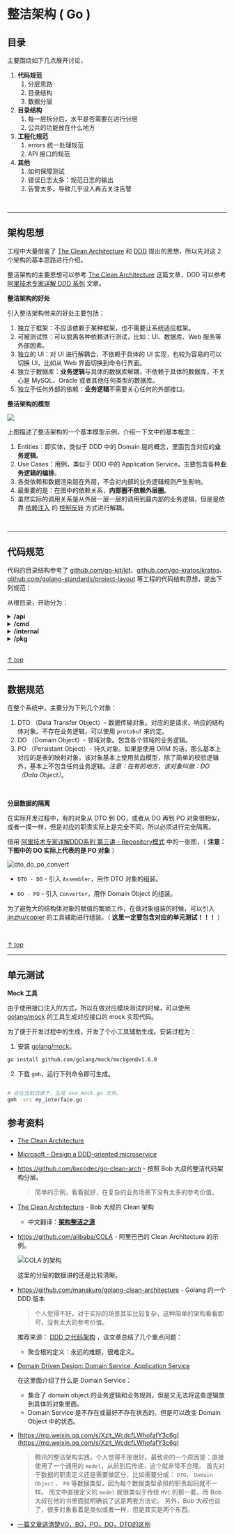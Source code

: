 # 整洁架构 ( Go )

## <a id="contents">目录</a>

主要围绕如下几点展开讨论，

1.  **代码规范**
    1.  分层思路
    2.  目录结构
    3.  数据分层
2.  **目录结构**
    1.  每一层拆分后，水平是否需要在进行分层
    2.  公共的功能放在什么地方
3.  **工程化规范**
    1.  errors 统一处理规范
    2.  API 接口的规范
4.  **其他**
    1.  如何保障测试
    2.  错误日志太多：规范日志的输出
    3.  告警太多，导致几乎没人再去关注告警


<br /><hr />

## 架构思想

工程中大量借鉴了 [The Clean Architecture](https://blog.cleancoder.com/uncle-bob/2012/08/13/the-clean-architecture.html) 和 [DDD](https://en.wikipedia.org/wiki/Domain-driven_design) 提出的思想，所以先对这 2 个架构的基本思路进行介绍。

整洁架构的主要思想可以参考 [The Clean Architecture](https://blog.cleancoder.com/uncle-bob/2012/08/13/the-clean-architecture.html) 这篇文章，DDD 可以参考 [阿里技术专家详解 DDD 系列](https://zhuanlan.zhihu.com/p/366395817) 文章。


**整洁架构的好处**

引入整洁架构带来的好处主要包括：

1. 独立于框架：不应该依赖于某种框架，也不需要让系统适应框架。
2. 可被测试性：可以脱离各种依赖进行测试，比如：UI、数据库、Web 服务等外部因素。
3. 独立的 UI：对 UI 进行解耦合，不依赖于具体的 UI 实现，也较为容易的可以切换 UI，比如从 Web 界面切换到命令行界面。
4. 独立于数据库：**业务逻辑**与具体的数据库解耦，不依赖于具体的数据库，不关心是 MySQL、Oracle 或者其他任何类型的数据库。
5. 独立于任何外部的依赖：**业务逻辑**不需要关心任何的外部接口。

**整洁架构的模型**

![](./assets/the_clean_arch.png)

上图描述了整洁架构的一个基本模型示例，介绍一下文中的基本概念：

1. Entities：即实体，类似于 DDD 中的 Domain 层的概念，里面包含对应的**业务逻辑**。
2. Use Cases：用例，类似于 DDD 中的 Application Service，主要包含各种**业务逻辑的编排**。
3. 各类依赖和数据渲染层在外层，不会对内部的业务逻辑规则产生影响。
4. 最重要的是：在图中的依赖关系，**内部圈不依赖外层圈**。
5. 虽然实际的调用关系是从外层一层一层的调用到最内部的业务逻辑，但是是依靠 [依赖注入](https://zh.wikipedia.org/wiki/%E4%BE%9D%E8%B5%96%E6%B3%A8%E5%85%A5) 的 [控制反转](https://zh.wikipedia.org/zh-hans/%E6%8E%A7%E5%88%B6%E5%8F%8D%E8%BD%AC) 方式进行解耦。


<br /><hr />

## 代码规范

代码的目录结构参考了 [github.com/go-kit/kit](https://github.com/go-kit/kit)、[github.com/go-kratos/kratos](https://github.com/go-kratos/kratos)、[github.com/golang-standards/project-layout](https://github.com/golang-standards/project-layout) 等工程的代码结构思想，提出下列规范：


从根目录，开始分为：

<details>

<summary> <b> /api </b> </summary> <br />

**职责**

- 定义接口协议 DTO 结构体。可以引入 `protobuf` 来定义协议结构体。
- 路由注册
- 请求/响应序列化和反序列化

**如何测试**

- 使用 [httptest](https://pkg.go.dev/net/http/httptest) 模拟 http server ， 然后请求接口。

**测试关注点**

- HTTP 请求和响应的序列化是否符合预期

</details>


<details>

<summary> <b>/cmd</b> </summary> <br />

**职责**

- `main.go` 及 `func main()`
- `func main` 函数中，做服务的初始化、依赖注入。这里会有两个问题：
  - 导致 main 方法可能特别长。[go-kit FAQ - Dependency Injection — Why is func main always so big?](https://gokit.io/faq/#dependency-injection-mdash-why-is-func-main-always-so-big) 这篇文章有解释。
    - 需要在 main 函数中管理所有依赖的生命周期。
    - 要用**显示的**方式将依赖注入。
  - 每次依赖注入都会非常麻烦。可以借用 [wire](https://pkg.go.dev/github.com/google/wire) 工具生成依赖注入的代码。

**如何测试**

不做测试。

</details>


<details>

<summary> <b>/internal</b> </summary> <br />

强制增加 `/internal` package，防止其他工程随意引用。

- 可以避免循环引用的问题。
- 规范调用关系，如果不是我们自己服务的调用的话，那么就应该使用 rpc 的调用方式。

<br />

在这下面会存在如下目录，

<details>

<summary> /internal/server </summary> <br />

HTTP Server, gRPC Server 的定义。在这里面主要是对 Server 的生命周期进行管理，这也是很多微服务框架的主要工作之一。比如，对 HTTP Server 的优雅退出进行管理。


**职责**

- 创建 HTTP Server，**管理 HTTP Server 的生命周期**，包括优雅退出的策略。 ( **重点** )
- ( 类似于 gRPC ) 使用 Register 的方式将 Server 注入到 /api 中，绑定 Server 与 http router 的关系。


**测试** 

暂时不需要测试。


</details>


<details>

<summary> /internal/service </summary> <br />


**调用关系**

service层 —> usecase层 中的 Usercase。

**主要职责**

- **重点：参数转换**，并做简单的参数校验。
- 做业务数据的渲染。 ( 由于没有 BFF，所以将 BFF 的功能放到这一层做，但是会导致这一层的代码膨胀 )


</details>


<details>

<summary> /internal/domain </summary> <br />

保存 domain 级别的对象，其中包含：`domain object` 、 `value object` 、 `domain service` 。 按照 DDD 中的思想，Domain Object 里面包含各自负责领域的业务逻辑。

**这一层是业务的核心层级。**

这一层按照现在的分层模式，非常独立，不会向上依赖，也不会向下依赖。

这一层的对象是 `Domain Object`，需要与 `PO (Persistence Object)` 或者叫 `Data Object` 区分。

`Domain Object` 是带有对应的业务逻辑，
`PO` 只是做个表的简单映射，如果是使用 ORM 工具的话，那么就对应 ORM 映射的对象。

在这一层下面，可以按照业务的子域创建各自的 package。比如：

- /internal/domain/user
- /internal/domain/booking

**职责**

- 各自领域具体的业务逻辑。
- 使用充血模式。

如何更好的设计领域对象 ( Domain Object ) 强烈推荐参考：

- [ddd的战术篇: application service, domain service, infrastructure service](https://blog.csdn.net/abchywabc/article/details/79362975)
- [阿里技术专家详解 DDD 系列 第五讲：聊聊如何避免写流水账代码](https://zhuanlan.zhihu.com/p/366395817)

**不包含**

UI 渲染；数据库或 RPC 框架的具体实现。


**测试**

- repo 的依赖，由于是 interface 注入，所以直接 mock 的方式。 ( 后续会引入 Go 官方的 [gomock](https://pkg.go.dev/github.com/golang/mock/gomock) )
-   测试重点为业务逻辑是否符合预期。

**难点**

这一层的难点是，如何定义各种各样的 `Domain Object`、`Domain Service`。

</details>


<details>

<summary> /internal/usecase </summary> <br />

Use Cases，即 DDD 中的 `Application Service`，它主要的作用是对 domain 业务的**编排**。

若有必要，也可以在该 package 下面定义 `子 Usecase`。


</details>


<details>

<summary> /internal/repo </summary> <br />

**职责** 

各种数据依赖的具体实现，包括 DB、RPC、缓存等。这里面存放 PO 数据，这些数据就是 **简单的表映射**。

这里的对象使用 `失血模型` 或者 `贫血模型`。

</details>


</details>


<details>

<summary> <b>/pkg</b> </summary> <br />

里面定义可以共享出去的工具。由于是可以直接让别人用，这里面的 package 当作基础依赖库使用。既然又是基础依赖库，它里面尽可能的不包含第三方依赖。

</details>


<br /> 

[↑ top](#contents)

<hr />


## 数据规范

在整个系统中，主要分为下列几个对象：

1. DTO （Data Transfer Object）- 数据传输对象。对应的是请求、响应的结构体对象。不存在业务逻辑，可以使用 `protobuf` 来约定。
2. DO （Domain Object）- 领域对象。包含各个领域的业务逻辑。
3. PO （Persistant Object）- 持久对象。如果是使用 ORM 的话，那么基本上对应的是表的映射对象。该对象基本上使用贫血模型，除了简单的校验逻辑外，基本上不包含任何业务逻辑。*注意：在有的地方，该对象叫做：DO （Data Object）*。

<br />

**分层数据的隔离**

在实际开发过程中，有的对象从 DTO 到 DO，或者从 DO 再到 PO 对象很相似，或者一摸一样，但是对应的职责实际上是完全不同，所以必须进行完全隔离。

借用 [阿里技术专家详解DDD系列 第三讲 - Repository模式](https://zhuanlan.zhihu.com/p/348706530) 中的一张图，（ **注意：下图中的 DO 实际上代表的是 PO 对象** ）


![dto_do_po_convert](./assets/dto_do_po_data_convert.png)

- `DTO - DO` - 引入 `Assembler`，用作 DTO 对象的组装。

- `DO - PO` - 引入 `Converter`，用作 Domain Object 的组装。

为了避免大的结构体对象的赋值的繁琐工作，在做对象组装的时候，可以引入 [jinzhu/copier](https://github.com/jinzhu/copier) 的工具辅助进行组装。（ **这里一定要包含对应的单元测试！！！** ）



<br /> 

[↑ top](#contents)

<hr />


## 单元测试

**Mock 工具**

由于使用接口注入的方式，所以在做对应模块测试的时候，可以使用 [golang/mock](https://github.com/golang/mock) 的工具生成对应接口的 mock 实现代码。

为了便于开发过程中的生成，开发了个小工具辅助生成。安装过程为：

1. 安装 [golang/mock](https://github.com/golang/mock)。

```bash
go install github.com/golang/mock/mockgen@v1.6.0
```

2. 下载 `gmh`，运行下列命令即可生成。

```bash

# 会在当前目录下，生成 xxx_mock.go 文件。
gmh -src my_interface.go
```


## 参考资料

- [The Clean Architecture](https://blog.cleancoder.com/uncle-bob/2012/08/13/the-clean-architecture.html)

- [Microsoft - Design a DDD-oriented microservice](https://docs.microsoft.com/en-us/dotnet/architecture/microservices/microservice-ddd-cqrs-patterns/ddd-oriented-microservice)

- https://github.com/bxcodec/go-clean-arch - 按照 Bob 大叔的整洁代码架构分层。

    > 简单的示例，看看就好，在复杂的业务场景下没有太多的参考价值。

- [The Clean Architecture](https://blog.cleancoder.com/uncle-bob/2012/08/13/the-clean-architecture.html) - Bob 大叔的 Clean 架构

    - 中文翻译：**[架构整洁之道](https://www.cnblogs.com/yjf512/archive/2012/09/10/2678313.html)**

- https://github.com/alibaba/COLA - 阿里巴巴的 Clean Architecture 的示例。

    ![COLA 的架构](https://camo.githubusercontent.com/9541f7afd632322da151e2555d2529e254b18eadefadb86b9d743953a35298ce/68747470733a2f2f696d672d626c6f672e6373646e696d672e636e2f32303230313230393138323933343833382e706e67)

    这里的分层的数据讲的还是比较清晰。

- https://github.com/manakuro/golang-clean-architecture - Golang 的一个 DDD 版本

    > 个人觉得不好，对于实际的场景其实比较复杂，这种简单的架构看看即可，没有太大的参考价值。

    推荐来源： [DDD 之代码架构](https://www.yasinshaw.com/articles/112) ，该文章总结了几个重点问题：

    - 聚合根的定义：永远的难题，很难定义。

- [Domain Driven Design: Domain Service, Application Service](https://stackoverflow.com/questions/2268699/domain-driven-design-domain-service-application-service)

    在这里面介绍了什么是 Domain Service：

    - 集合了 domain object 的业务逻辑和业务规则，但是又无法将这些逻辑放到具体的对象里面。
    - Domain Service 是不存在或最好不存在状态的。但是可以改变 Domain Object 中的状态。

- [https://mp.weixin.qq.com/s/Xzlt_WcdcfLWhofafY3c6g](https://mp.weixin.qq.com/s/Xzlt_WcdcfLWhofafY3c6g)

    > 腾讯的整洁架构实践，个人觉得不是很好。最致命的一个原因是：直接使用了一个通用的 `model`，从前到后传递，这个就非常不合理。
    > 首先对于数据的职责定义还是需要做区分，比如需要分成： `DTO`、 `Domain Object` 、 `PO` 等数据类型，因为每个数据类型承担的职责起码就不一样。
    > 而文中直接定义的 `model` 就很类似于传统 `MVC` 的那一套，而 Bob 大叔在他的书里面就明确说了这是两套方法论。
    > 另外，Bob 大叔也说了，很多对象看着是类似或者一样，但是其实是两个东西。

- [一篇文章讲清楚VO，BO，PO，DO，DTO的区别](https://zhuanlan.zhihu.com/p/102389552)